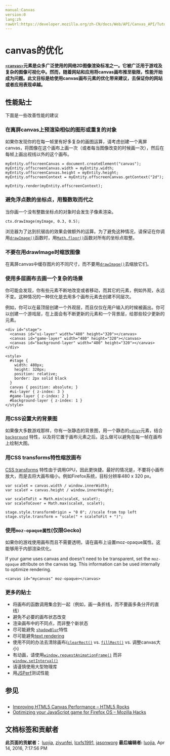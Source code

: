 ```yaml
---
manual:Canvas
version:0
lang:zh
rawUrl:https://developer.mozilla.org/zh-CN/docs/Web/API/Canvas_API/Tutorial/Optimizing_canvas
---
```


# canvas的优化

  

 <section></section>  



 

  

**[`<canvas>`](%3 "<canvas>元素可被用来通过脚本（通常是JavaScript）绘制图形。比如,它可以被用来绘制图形,制作图片集合,甚至用来实现动画效果。你可以(也应该)在元素标签内写入可提供替代的的代码内容，这些内容将会在在旧的、不支持<canvas>元素的浏览器或是禁用了JavaScript的浏览器内渲染并展现。")元素是众多广泛使用的网络2D图像渲染标准之一。它被广泛用于游戏及复杂的图像可视化中。然而，随着网站和应用将canvas画布推至极限，性能开始成为问题。此文目标是给使用canvas画布元素的优化带来建议，去保证你的网站或者应用表现卓越。**

 
 
## 性能贴士<a name="性能贴士"></a>
 

下面是一些改善性能的建议

 
### 在离屏canvas上预渲染相似的图形或重复的对象<a name="在离屏canvas上预渲染相似的图形或重复的对象"></a>
 

如果你发现你的在每一帧里有好多复杂的画图运算，请考虑创建一个离屏canvas，将图像在这个画布上画一次（或者每当图像改变的时候画一次），然后在每帧上画出视线以外的这个画布。

 
```
myEntity.offscreenCanvas = document.createElement("canvas");
myEntity.offscreenCanvas.width = myEntity.width;
myEntity.offscreenCanvas.height = myEntity.height;
myEntity.offscreenContext = myEntity.offscreenCanvas.getContext("2d");

myEntity.render(myEntity.offscreenContext);
```
 
### 避免浮点数的坐标点，用整数取而代之<a name="避免浮点数的坐标点，用整数取而代之"></a>
 

当你画一个没有整数坐标点的对象时会发生子像素渲染。

 
```
ctx.drawImage(myImage, 0.3, 0.5);
```
 

浏览器为了达到抗锯齿的效果会做额外的运算。为了避免这种情况，请保证在你调用[`drawImage()`](%289 "CanvasRenderingContext2D.drawImage() 是 Canvas 2D API 中的方法，它提供了多种方式来在Canvas上绘制图像。")函数时，用[`Math.floor()`](%407 "Math.floor() 返回小于或等于一个给定数字的最大整数。")函数对所有的坐标点取整。

 
### 不要在用drawImage时缩放图像<a name="不要在用drawImage时缩放图像"></a>
 

在离屏canvas中缓存图片的不同尺寸，而不要用[`drawImage()`](%289 "CanvasRenderingContext2D.drawImage() 是 Canvas 2D API 中的方法，它提供了多种方式来在Canvas上绘制图像。")去缩放它们。

 
### 使用多层画布去画一个复杂的场景<a name="使用多层画布去画一个复杂的场景"></a>
 

你可能会发现，你有些元素不断地改变或者移动，而其它的元素，例如外观，永远不变。这种情况的一种优化是去用多个画布元素去创建不同层次。

 

例如，你可以在最顶层创建一个外观层，而且仅仅在用户输入的时候被画出。你可以创建一个游戏层，在上面会有不断更新的元素和一个背景层，给那些较少更新的元素。

 
```
<div id="stage">
  <canvas id="ui-layer" width="480" height="320"></canvas>
  <canvas id="game-layer" width="480" height="320"></canvas>
  <canvas id="background-layer" width="480" height="320"></canvas>
</div>
 
<style>
  #stage {
    width: 480px;
    height: 320px;
    position: relative;
    border: 2px solid black
  }
  canvas { position: absolute; }
  #ui-layer { z-index: 3 }
  #game-layer { z-index: 2 }
  #background-layer { z-index: 1 }
</style>
```
 
### 用CSS设置大的背景图<a name="用CSS设置大的背景图"></a>
 

如果像大多数游戏那样，你有一张静态的背景图，用一个静态的[`<div>`](%408 "HTML <div> 元素 (或 HTML 文档分区元素) 是一个通用型的流内容容器，它在语义上不代表任何特定类型的内容，它可以被用来对其它元素进行分组，一般用于样式化相关的需求（使用 class 或 id 特性) 或者对具有相同特性的一组元素进行分组 (比如 lang)，它应该在没有任何其它语义元素可用时才使用 (比如 <article> 或 <nav>) 。")元素，结合[`background`](%147 "background 是CSS简写属性，用来集中设置各种背景属性。background 可以用来设置一个或多个属性:background-color, background-image, background-position, background-repeat, background-size, background-attachment。") 特性，以及将它置于画布元素之后。这么做可以避免在每一帧在画布上绘制大图。

 
### 用CSS transforms特性缩放画布<a name="用CSS_transforms特性缩放画布"></a>
 

[CSS transforms](%409 "") 特性由于调用GPU，因此更快捷。最好的情况是，不要将小画布放大，而是去将大画布缩小。例如Firefox系统，目标分辨率480 x 320 px。

 
```
var scaleX = canvas.width / window.innerWidth;
var scaleY = canvas.height / window.innerHeight;

var scaleToFit = Math.min(scaleX, scaleY);
var scaleToCover = Math.max(scaleX, scaleY);

stage.style.transformOrigin = "0 0"; //scale from top left
stage.style.transform = "scale(" + scaleToFit + ")";
```
 
### 使用`moz-opaque属性`(仅限Gecko)<a name="使用moz-opaque属性(仅限Gecko)"></a>
 

如果你的游戏使用画布而且不需要透明，请在画布上设置moz-opaque属性。这能够用于内部渲染优化。

 

If your game uses canvas and doesn’t need to be transparent, set the `moz-opaque` attribute on the canvas tag. This information can be used internally to optimize rendering.

 
```
<canvas id="mycanvas" moz-opaque></canvas>
```
 
### 更多的贴士<a name="更多的贴士"></a>
 
 * 将画布的函数调用集合到一起（例如，画一条折线，而不要画多条分开的直线）
 * 避免不必要的画布状态改变
 * 渲染画布中的不同点，而非整个新状态
 * 尽可能避免 [`shadowBlur`](%252 "CanvasRenderingContext2D.shadowBlur 是 Canvas 2D API 描述模糊效果程度的属性； 它既不对应像素值也不受当前转换矩阵的影响。 默认值是 0。")特性
 * 尽可能避免[text rendering](%105 "")
 * 使用不同的办法去清除画布([`clearRect()`](%177 "The CanvasRenderingContext2D.clearRect() 是 Canvas 2D API 设置指定矩形区域内（以 点 (x, y) 为起点，范围是(width, height) ）所有像素变成透明，并擦除之前绘制的所有内容的方法。") vs. [`fillRect()`](%10 "CanvasRenderingContext2D.fillRect() 是Canvas 2D API 绘制填充矩形的方法。矩形的起点在 (x, y) 位置，矩形的尺寸是 width 和 height ，fillStyle 属性决定矩形的样式。") vs. 调整canvas大小)
 *  有动画，请使用[`window.requestAnimationFrame()`](%342 "当你准备好更新屏幕画面时你就应用此方法。这会要求你的动画函数在浏览器下次重绘前执行。回调的次数常是每秒60次，但大多数浏览器通常匹配 W3C 所建议的刷新率。如果网页于后台或隐藏在 <iframe> 里面，重绘频率可能会大大降低以提升性能和电池耐久度。") 而非[`window.setInterval()`](%340 "WindowOrWorkerGlobalScope 的 setInterval() 方法重复调用一个函数或执行一个代码段，在每次调用之间具有固定的时间延迟。")
 * 请谨慎使用大型物理库
 * 用[JSPerf](%410 "http://jsperf.com")测试性能
  
## 参见<a name="参见"></a>
 
##  <a name="sect1"></a>
 
 * [Improving HTML5 Canvas Performance – HTML5 Rocks](%411 "")
 * [Optimizing your JavaScript game for Firefox OS – Mozilla Hacks](%412 "")
   



 
 

   
## 文档标签和贡献者
   **此页面的贡献者：** [luojia](%404 ""), [ziyunfei](%61 ""), [lcxfs1991](%368 ""), [jasonworg](%369 "") 
   **最后编辑者:** [luojia](%404 ""), <time>Apr 14, 2016, 7:17:56 PM</time> 
 
 
